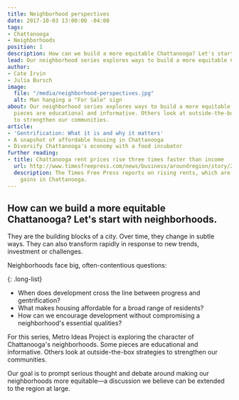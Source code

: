 ```yaml
---
title: Neighborhood perspectives
date: 2017-10-03 13:00:00 -04:00
tags:
- Chattanooga
- Neighborhoods
position: 1
description: How can we build a more equitable Chattanooga? Let's start with neighborhoods.
lead: Our neighborhood series explores ways to build a more equitable Chattanooga.
author:
- Cate Irvin
- Julia Bursch
image:
  file: "/media/neighborhood-perspectives.jpg"
  alt: Man hanging a "For Sale" sign
about: Our neighborhood series explores ways to build a more equitable Chattanooga.  Some
  pieces are educational and informative. Others look at outside-the-box strategies
  to strengthen our communities.
article:
- 'Gentrification: What it is and why it matters'
- A snapshot of affordable housing in Chattanooga
- Diversify Chattanooga's economy with a food incubator
further reading:
- title: Chattanooga rent prices rise three times faster than income
  url: http://www.timesfreepress.com/news/business/aroundregion/story/2016/jul/04/chattanooga-rent-prices-rise-three-times-faster-income/374274/
  description: The Times Free Press reports on rising rents, which are outpacing income
    gains in Chattanooga.
---
```


## How can we build a more equitable Chattanooga? Let's start with neighborhoods.

They are the building blocks of a city. Over time, they change in subtle ways. They can also transform rapidly in response to new trends, investment or challenges.

Neighborhoods face big, often-contentious questions:

{: .long-list}
+ When does development cross the line between progress and gentrification?
+ What makes housing affordable for a broad range of residents? 
+ How can we encourage development without compromising a neighborhood's essential qualities?

For this series, Metro Ideas Project is exploring the character of Chattanooga's neighborhoods. Some pieces are educational and informative. Others look at outside-the-box strategies to strengthen our communities.

Our goal is to prompt serious thought and debate around making our neighborhoods more equitable—a discussion we believe can be extended to the region at large.